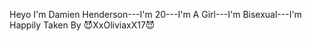 Heyo I'm Damien Henderson---I'm 20---I'm A Girl---I'm Bisexual---I'm Happily Taken By 😈XxOliviaxX17😈
